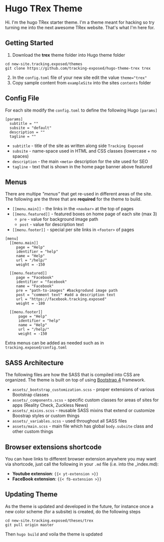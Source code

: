 Hugo TRex Theme
===============

Hi. I'm the hugo TRex starter theme. I'm a theme meant for hacking so try
turning me into the next awesome TRex website. That's what I'm here for.


## Getting Started

1. Download the **trex** theme folder into Hugo theme folder

```
cd new-site.tracking.exposed/themes
git clone https://github.com/tracking-exposed/hugo-theme-trex trex
```

2. In the `config.toml` file of your new site edit the value `theme="trex"`
3. Copy sample content from `exampleSite` into the sites `contents` folder


## Config File

For each site modify the `config.toml` to define the following Hugo `[params]`

```
[params]
  subtitle = ""
  subsite = "default"
  description = ""  
  tagline = ""
```

- `subtitle` - title of the site as written along side `Tracking Exposed`
- `subsite` - name-space used in HTML and CSS classes (lowercase + no spaces)
- `description` - the main `<meta>` description for the site used for SEO
- `tagline` - text that is shown in the home page banner above featured


## Menus

There are multipe *"menus"* that get re-used in different areas of the site.
The following are the three that are **required** for the theme to build.

- `[[menu.main]]` - the links in the `<navbar>` at the top of pages
- `[[menu.featured]]` - featured boxes on home page of each site (max 3)
    * `pre` - value for background image path
    * `post` - value for description text
- `[[menu.footer]]` - special per site links in `<footer>` of pages

``` 
[menu] 
  [[menu.main]]
     page = "Help"
     identifier = "help"
     name = "Help"
     url = "/help/"
     weight = -150
  
  [[menu.featured]]
     page = "Facebook"
     identifier = "facebook"
     name = "Facebook"
     pre = "path-to-images" #backgrodund image path
     post = "comment text" #add a description text
     url = "https://facebook.tracking.exposed"
     weight = -180

  [[menu.footer]]
      page = "Help"
      identifier = "help"
      name = "Help"
      url = "/help/"
      weight = -150
```

Extra menus can be added as needed such as in `tracking.exposed/config.toml`


## SASS Architecture

The following files are how the SASS that is compiled into CSS are organized.
The theme is built on top of using [Bootstrap 4](https://getbootstrap.com)
framework.

- `assets/_bootstrap_customization.scss` - proper extensions of various Bootstrap classes
- `assets/_components.scss` - specific custom classes for areas of sites for apps (Reality Check, Zuckless News)
- `assets/_mixins.scss` - reusable SASS mixins that extend or customize Boostrap styles or custom things
- `assets/_variables.scss` - used throughout all SASS files
- `assets/main.scss` - main file which has global `body.subsite` class and other custom things


## Browser extensions shortcode

You can have links to different browser extension anywhere you may want via shortcode, just call the following in your `.md` file (i.e. into the _index.md):

- **Youtube extension**: `{{< yt-extension >}}`
- **FaceBook extension**: `{{< fb-extension >}}`



## Updating Theme

As the theme is updated and developed in the future, for instance once a new
color scheme (for a subsite) is created, do the following steps

```
cd new-site.tracking.exposed/theses/trex
git pull origin master
```

Then `hugo build` and voila the theme is updated
